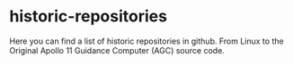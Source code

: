# historic-repositories
Here you can find a list of historic repositories in github. From Linux to the Original Apollo 11 Guidance Computer (AGC) source code.
